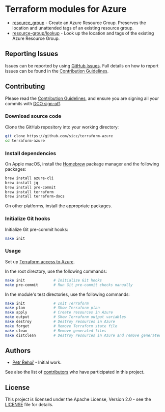 # Terraform modules for Azure

* [resource_group](resource-group/README.md) - Create an Azure Resource Group. Preserves
  the location and unattended tags of an existing resource group.
* [resource-group/lookup](resource-group/lookup/README.md) - Look up the location and tags of the existing
  Azure Resource Group.

## Reporting Issues

Issues can be reported by using [GitHub Issues](/../../issues). Full details on
how to report issues can be found in the [Contribution Guidelines](CONTRIBUTING.md).

## Contributing

Please read the [Contribution Guidelines](CONTRIBUTING.md), and ensure you are
signing all your commits with
[DCO sign-off](CONTRIBUTING.md#developer-certification-of-origin-dco).

### Download source code

Clone the GitHub repository into your working directory:
```bash
git clone https://github.com/sicz/terraform-azure
cd terraform-azure
```

### Install dependencies

On Apple macOS, install the [Homebrew](https://brew.sh) package manager and
the following packages:
```bash
brew install azure-cli
brew install jq
brew install pre-commit
brew install terraform
brew install terraform-docs
```
On other platforms, install the appropriate packages.

### Initialize Git hooks

Initialize Git pre-commit hooks:
```bash
make init
```

### Usage

Set up [Terraform access to Azure](https://docs.microsoft.com/en-us/azure/virtual-machines/linux/terraform-install-configure#set-up-terraform-access-to-azure).

In the root directory, use the following commands:
```bash
make init             # Initialize Git hooks
make pre-commit       # Run Git pre-commit checks manually
```

In the module's test directories, use the following commands:
```bash
make init             # Init Terraform
make plan             # Show Terraform plan
make apply            # Create resources in Azure
make output           # Show Terraform output variables
make destroy          # Destroy resources in Azure
make forget           # Remove Terraform state file
make clean            # Remove generated files
make distclean        # Destroy resources in Azure and remove generated files
```

## Authors

* [Petr Řehoř](https://github.com/prehor) - Initial work.

See also the list of [contributors](/../../contributors) who have participated
in this project.

## License

This project is licensed under the Apache License, Version 2.0 - see the
[LICENSE](LICENSE) file for details.
